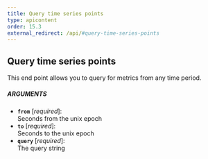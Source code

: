 ```yaml
---
title: Query time series points
type: apicontent
order: 15.3
external_redirect: /api/#query-time-series-points
---
```


## Query time series points
This end point allows you to query for metrics from any time period.

##### ARGUMENTS
* **`from`** [*required*]:  
    Seconds from the unix epoch
* **`to`** [*required*]:  
    Seconds to the unix epoch
* **`query`** [*required*]:  
    The query string

